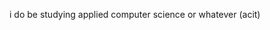 i do be studying applied computer science or whatever (acit)

<!---
JonasKarlsen/JonasKarlsen is a ✨ special ✨ repository because its `README.md` (this file) appears on your GitHub profile.
You can click the Preview link to take a look at your changes.
--->

